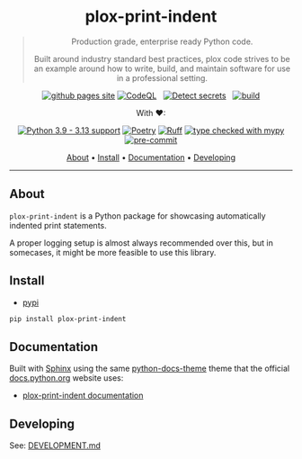 <h1 align="center">plox-print-indent</h1>

<div align="center">
  <blockquote>
  Production grade, enterprise ready Python code.

  Built around industry standard best practices,
  plox code strives to be an example around how to write,
  build, and maintain software for use in a professional setting.
  </blockquote>
</div>

<div align="center">

  <a href="">[![github pages site](https://img.shields.io/badge/GitHub_Pages-deployed-2dba4e)](https://codeplox-dev.github.io/plox-pyprint-indent/)</a>
  <a href="">![CodeQL](https://github.com/codeplox-dev/plox-pyprint-indent/actions/workflows/codeql.yml/badge.svg?branch=main&event=push)</a> &nbsp;
  <a href="">![Detect secrets](https://github.com/codeplox-dev/plox-pyprint-indent/actions/workflows/detect-secrets.yml/badge.svg?branch=main&event=push)</a> &nbsp;
  <a href="">![build](https://github.com/codeplox-dev/plox-pyprint-indent/actions/workflows/python-validate.yml/badge.svg?branch=main&event=push)</a>

</div>

<div align="center">

  <p>With &hearts;:</p>

  <a href="">[![Python 3.9 - 3.13 support](https://img.shields.io/badge/Python-3.9_--_3.13-blue?logo=python&logoColor=ffd43b&labelColor=306998&color=ffe873)](https://docs.python.org/3/)</a>
  <a href="">[![Poetry](https://img.shields.io/badge/Built_with-Poetry-%233B82F6.svg?logo=poetry&logoColor=0B3D8D)](https://python-poetry.org/)</a>
  <a href="">[![Ruff](https://img.shields.io/endpoint?label=Linted%20with&url=https://raw.githubusercontent.com/charliermarsh/ruff/main/assets/badge/v0.json)](https://github.com/charliermarsh/ruff)</a>
  <a href="">[![type checked with mypy](https://img.shields.io/badge/Type%20checked-mypy-039dfc)](http://mypy-lang.org/)</a>
  <a href="">[![pre-commit](https://img.shields.io/badge/pre--commit-enabled-brightgreen?logo=pre-commit&logoColor=white)](https://github.com/pre-commit/pre-commit)</a>

</div>

<div align="center">
    <a href="#about">About</a> •
    <a href="#install">Install</a> •
    <a href="#documentation">Documentation</a> •
    <a href="#developing">Developing</a>
</div>


---

## About

`plox-print-indent` is a Python package for showcasing automatically indented print
statements.

A proper logging setup is almost always recommended over this, but in somecases, it
might be more feasible to use this library.

## Install

* [pypi](https://pypi.org/project/plox-print-indent/)

```bash
pip install plox-print-indent
```

## Documentation

Built with [Sphinx](https://github.com/sphinx-doc/sphinx) using the same
[python-docs-theme](https://github.com/python/python-docs-theme) theme that the official
[docs.python.org](https://docs.python.org/3/) website uses:

* [plox-print-indent documentation](https://codeplox-dev.github.io/plox-pyprint-indent/)


## Developing

See: [DEVELOPMENT.md](https://github.com/codeplox-dev/plox-pyprint-indent/blob/main/DEVELOPMENT.md)
